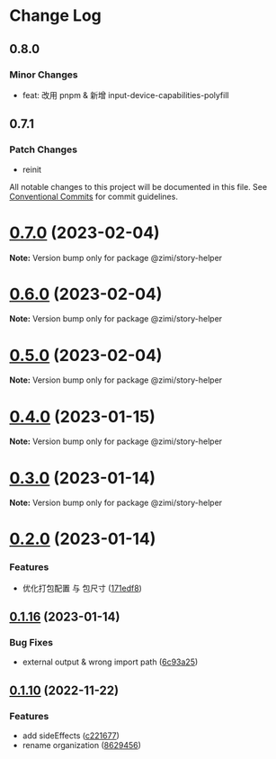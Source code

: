 # Change Log

## 0.8.0

### Minor Changes

- feat: 改用 pnpm & 新增 input-device-capabilities-polyfill

## 0.7.1

### Patch Changes

- reinit

All notable changes to this project will be documented in this file.
See [Conventional Commits](https://conventionalcommits.org) for commit guidelines.

# [0.7.0](https://github.com/xiaomingTang/xiaoming/compare/v0.6.0...v0.7.0) (2023-02-04)

**Note:** Version bump only for package @zimi/story-helper

# [0.6.0](https://github.com/xiaomingTang/xiaoming/compare/v0.5.0...v0.6.0) (2023-02-04)

**Note:** Version bump only for package @zimi/story-helper

# [0.5.0](https://github.com/xiaomingTang/xiaoming/compare/v0.4.0...v0.5.0) (2023-02-04)

**Note:** Version bump only for package @zimi/story-helper

# [0.4.0](https://github.com/xiaomingTang/xiaoming/compare/v0.3.1...v0.4.0) (2023-01-15)

**Note:** Version bump only for package @zimi/story-helper

# [0.3.0](https://github.com/xiaomingTang/xiaoming/compare/v0.2.0...v0.3.0) (2023-01-14)

**Note:** Version bump only for package @zimi/story-helper

# [0.2.0](https://github.com/xiaomingTang/xiaoming/compare/v0.1.16...v0.2.0) (2023-01-14)

### Features

- 优化打包配置 与 包尺寸 ([171edf8](https://github.com/xiaomingTang/xiaoming/commit/171edf82059cd76a216f7c6ea14ededb7003d0ea))

## [0.1.16](https://github.com/xiaomingTang/xiaoming/compare/v0.1.15...v0.1.16) (2023-01-14)

### Bug Fixes

- external output & wrong import path ([6c93a25](https://github.com/xiaomingTang/xiaoming/commit/6c93a25c479dc81b4d2a10c8eb07cb63e07c4b05))

## [0.1.10](https://github.com/xiaomingTang/xiaoming/compare/v0.1.9...v0.1.10) (2022-11-22)

### Features

- add sideEffects ([c221677](https://github.com/xiaomingTang/xiaoming/commit/c221677bca63787cdbf9ff6087211204e5ed384b))
- rename organization ([8629456](https://github.com/xiaomingTang/xiaoming/commit/86294565d727d165aacc0099238c1ed5f7b16c41))
